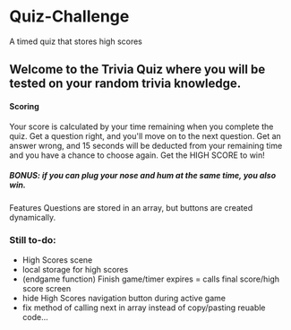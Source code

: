 # Quiz-Challenge
A timed quiz that stores high scores

## Welcome to the Trivia Quiz where you will be tested on your random trivia knowledge.

#### Scoring
Your score is calculated by your time remaining when you complete the quiz.
Get a question right, and you'll move on to the next question.
Get an answer wrong, and 15 seconds will be deducted from your remaining time and you have a chance to choose again.
Get the HIGH SCORE to win!

##### BONUS: if you can plug your nose and hum at the same time, you also win.


Features
Questions are stored in an array, but buttons are created dynamically.

### Still to-do:
+ High Scores scene
+ local storage for high scores
+ (endgame function) Finish game/timer expires =  calls final score/high score screen
+ hide High Scores navigation button during active game
+ fix method of calling next in array instead of copy/pasting reuable code...

